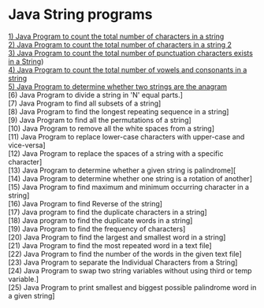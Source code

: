 # Java String programs
[1) Java Program to count the total number of characters in a string](https://www.javatpoint.com/java-program-to-count-the-total-number-of-characters-in-a-string)</br>
[2) Java Program to count the total number of characters in a string 2](https://www.javatpoint.com/java-program-to-count-the-total-number-of-vowels-and-consonants-in-a-string)</br>
[3) Java Program to count the total number of punctuation characters exists in a String](https://github.com/maainul/Java/blob/master/src/javastrings/intervieQuestions/_3_TotalNumberofPunctionCharacterOfAString.java))</br>
[4) Java Program to count the total number of vowels and consonants in a string](https://www.javatpoint.com/java-program-to-count-the-total-number-of-vowels-and-consonants-in-a-string)</br>
[5) Java Program to determine whether two strings are the anagram](https://www.javatpoint.com/java-program-to-determine-whether-two-strings-are-the-anagram)</br>
[6) Java Program to divide a string in 'N' equal parts.]</br>
[7) Java Program to find all subsets of a string]</br>
[8) Java Program to find the longest repeating sequence in a string]</br>
[9) Java Program to find all the permutations of a string]</br>
[10) Java Program to remove all the white spaces from a string]</br>
[11) Java Program to replace lower-case characters with upper-case and vice-versa]</br>
[12) Java Program to replace the spaces of a string with a specific character]</br>
[13) Java Program to determine whether a given string is palindrome][</br>
[14) Java Program to determine whether one string is a rotation of another]</br>
[15) Java Program to find maximum and minimum occurring character in a string]</br>
[16) Java Program to find Reverse of the string]</br>
[17) Java program to find the duplicate characters in a string]</br>
[18) Java program to find the duplicate words in a string]</br>
[19) Java Program to find the frequency of characters]</br>
[20) Java Program to find the largest and smallest word in a string]</br>
[21) Java Program to find the most repeated word in a text file]</br>
[22) Java Program to find the number of the words in the given text file]</br>
[23) Java Program to separate the Individual Characters from a String]</br>
[24) Java Program to swap two string variables without using third or temp variable.]</br>
[25) Java Program to print smallest and biggest possible palindrome word in a given string]</br>
